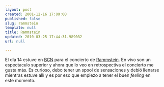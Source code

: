 ```yaml
---
layout: post
created: 2001-12-16 17:00:00
published: false
slug: rammstein
template: null
title: Rammstein
updated: 2010-03-25 17:44:31.989032
url: null

---
```


El día 14 estuve en <a href='http://www.bcn.es'>BCN</a> para el concierto de <a href='http://www.rammstein.com'>Rammstein</a>. En vivo son un espectaculo superior y ahora que lo veo en retrospectiva el concierto me gusta más. Es curioso, debo tener un spool de sensaciones y debió llenarse mientras estuve allí y es por eso que empiezo a tener el buen <i>feeling</i> en este momento.



